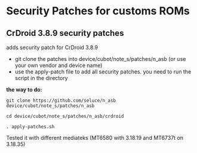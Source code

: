 Security Patches for customs ROMs
===========
CrDroid 3.8.9 security patches 
------------------

adds security patch for CrDroid 3.8.9

- git clone the patches into device/cubot/note_s/patches/n_asb (or use your own vendor and device name)
- use the apply-patch file to add all security patches. you need to run the script in the directory

**the way to do:**
```
git clone https://github.com/seluce/n_asb device/cubot/note_s/patches/n_asb

cd device/cubot/note_s/patches/n_asb/crdroid

. apply-patches.sh
```

Tested it with different mediateks (MT6580 with 3.18.19 and MT6737t on 3.18.35)